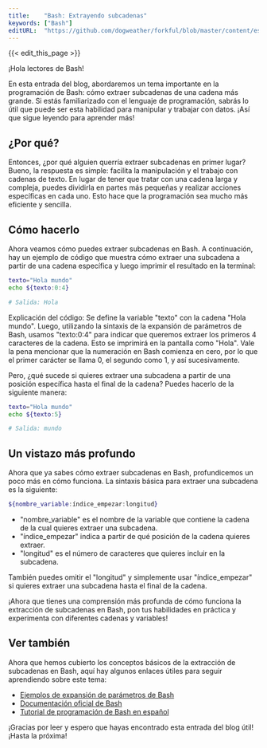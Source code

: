 ```yaml
---
title:    "Bash: Extrayendo subcadenas"
keywords: ["Bash"]
editURL:  "https://github.com/dogweather/forkful/blob/master/content/es/bash/extracting-substrings.md"
---
```


{{< edit_this_page >}}

¡Hola lectores de Bash!

En esta entrada del blog, abordaremos un tema importante en la programación de Bash: cómo extraer subcadenas de una cadena más grande. Si estás familiarizado con el lenguaje de programación, sabrás lo útil que puede ser esta habilidad para manipular y trabajar con datos. ¡Así que sigue leyendo para aprender más!

## ¿Por qué?

Entonces, ¿por qué alguien querría extraer subcadenas en primer lugar? Bueno, la respuesta es simple: facilita la manipulación y el trabajo con cadenas de texto. En lugar de tener que tratar con una cadena larga y compleja, puedes dividirla en partes más pequeñas y realizar acciones específicas en cada uno. Esto hace que la programación sea mucho más eficiente y sencilla.

## Cómo hacerlo

Ahora veamos cómo puedes extraer subcadenas en Bash. A continuación, hay un ejemplo de código que muestra cómo extraer una subcadena a partir de una cadena específica y luego imprimir el resultado en la terminal:

```Bash
texto="Hola mundo"
echo ${texto:0:4}

# Salida: Hola
```

Explicación del código: Se define la variable "texto" con la cadena "Hola mundo". Luego, utilizando la sintaxis de la expansión de parámetros de Bash, usamos "texto:0:4" para indicar que queremos extraer los primeros 4 caracteres de la cadena. Esto se imprimirá en la pantalla como "Hola". Vale la pena mencionar que la numeración en Bash comienza en cero, por lo que el primer carácter se llama 0, el segundo como 1, y así sucesivamente.

Pero, ¿qué sucede si quieres extraer una subcadena a partir de una posición específica hasta el final de la cadena? Puedes hacerlo de la siguiente manera:

```Bash
texto="Hola mundo"
echo ${texto:5}

# Salida: mundo
```

## Un vistazo más profundo

Ahora que ya sabes cómo extraer subcadenas en Bash, profundicemos un poco más en cómo funciona. La sintaxis básica para extraer una subcadena es la siguiente:

```Bash
${nombre_variable:índice_empezar:longitud}
```

- "nombre_variable" es el nombre de la variable que contiene la cadena de la cual quieres extraer una subcadena.
- "índice_empezar" indica a partir de qué posición de la cadena quieres extraer.
- "longitud" es el número de caracteres que quieres incluir en la subcadena.

También puedes omitir el "longitud" y simplemente usar "índice_empezar" si quieres extraer una subcadena hasta el final de la cadena.

¡Ahora que tienes una comprensión más profunda de cómo funciona la extracción de subcadenas en Bash, pon tus habilidades en práctica y experimenta con diferentes cadenas y variables!

## Ver también

Ahora que hemos cubierto los conceptos básicos de la extracción de subcadenas en Bash, aquí hay algunos enlaces útiles para seguir aprendiendo sobre este tema:

- [Ejemplos de expansión de parámetros de Bash](https://www.tldp.org/LDP/abs/html/parameter-substitution.html)
- [Documentación oficial de Bash](https://www.gnu.org/software/bash/manual/bash.html)
- [Tutorial de programación de Bash en español](https://es.wikibooks.org/wiki/Programaci%C3%B3n_en_BASH)

¡Gracias por leer y espero que hayas encontrado esta entrada del blog útil! ¡Hasta la próxima!